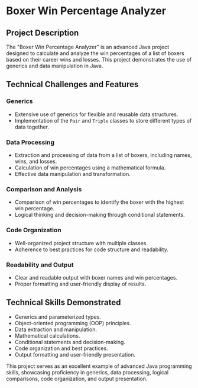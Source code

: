 # Boxer Win Percentage Analyzer

## Project Description

The "Boxer Win Percentage Analyzer" is an advanced Java project designed to calculate and analyze the win percentages of a list of boxers based on their career wins and losses. This project demonstrates the use of generics and data manipulation in Java.

## Technical Challenges and Features

### Generics
- Extensive use of generics for flexible and reusable data structures.
- Implementation of the `Pair` and `Triple` classes to store different types of data together.

### Data Processing
- Extraction and processing of data from a list of boxers, including names, wins, and losses.
- Calculation of win percentages using a mathematical formula.
- Effective data manipulation and transformation.

### Comparison and Analysis
- Comparison of win percentages to identify the boxer with the highest win percentage.
- Logical thinking and decision-making through conditional statements.

### Code Organization
- Well-organized project structure with multiple classes.
- Adherence to best practices for code structure and readability.

### Readability and Output
- Clear and readable output with boxer names and win percentages.
- Proper formatting and user-friendly display of results.

## Technical Skills Demonstrated

- Generics and parameterized types.
- Object-oriented programming (OOP) principles.
- Data extraction and manipulation.
- Mathematical calculations.
- Conditional statements and decision-making.
- Code organization and best practices.
- Output formatting and user-friendly presentation.

This project serves as an excellent example of advanced Java programming skills, showcasing proficiency in generics, data processing, logical comparisons, code organization, and output presentation.
